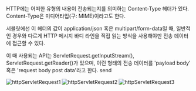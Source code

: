 HTTP에는 어떠한 유형의 내용이 전송되는지를 의미하는 Content-Type 헤더가 있다. Content-Type은 미디어타입(구: MIME)이라고도 한다. 

서블릿에선 이 헤더의 값이 application/json 혹은 multipart/form-data일 때, 일반적인 경우와 다르게 HTTP 메시지 바디 라인을 직접 읽는 방식을 사용해야만 전송 데이터에 접근할 수 있다. 

이 때 사용되는 API는 ServletRequest.getInputStream(), ServletRequest.getReader()가 있으며, 이런 형태의 전송 데이터를 'payload body' 혹은 'request body post data'라고 한다. send 

![httpServletRequest1](https://user-images.githubusercontent.com/58843821/112073688-f2941880-8bb7-11eb-8de9-67c67ee752f8.png)
![httpServletRequest2](https://user-images.githubusercontent.com/58843821/112073765-1192aa80-8bb8-11eb-923a-e2b378737fdd.png)
![httpServletRequest3](https://user-images.githubusercontent.com/58843821/112073772-13f50480-8bb8-11eb-9b6a-fcec93d8b7db.png)
